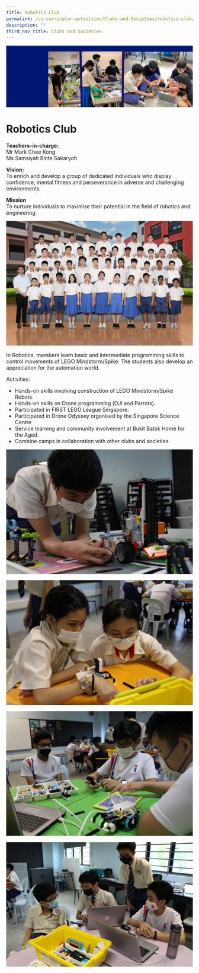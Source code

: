 ```yaml
---
title: Robotics Club
permalink: /co-curricular-activities/Clubs-and-Societies/robotics-club/
description: ""
third_nav_title: Clubs and Societies
---
```

![](/images/robotic-banner-scaled.jpg)

Robotics Club
=============

**Teachers-in-charge:**  
Mr Mark Chee Kong  
Ms Samsiyah Binte Sakaryoh

**Vision:**  
To enrich and develop a group of dedicated individuals who display confidence, mental fitness and perseverance in adverse and challenging environments

**Mission**   
To nurture individuals to maximise their potential in the field of robotics and engineering

![](/images/Robotics-Formal-1024x682.jpg)

In Robotics, members learn basic and intermediate programming skills to control movements of LEGO Mindstorm/Spike. The students also develop an appreciation for the automation world.

Activities:

*   Hands-on skills involving construction of LEGO Mindstorm/Spike Robots.
*   Hands-on skills on Drone programming (DJI and Parrots).
*   Participated in FIRST LEGO League Singapore.
*   Participated in Drone Odyssey organised by the Singapore Science Centre
*   Service learning and community involvement at Bukit Batok Home for the Aged.
*   Combine camps in collaboration with other clubs and societies.

![](/images/Robotics-1-1024x683.jpg)

![](/images/Robotics-2-1024x683.jpg)

![](/images/Robotics-3-1024x683.jpg)

![](/images/Robotics-4-1024x683.jpg)